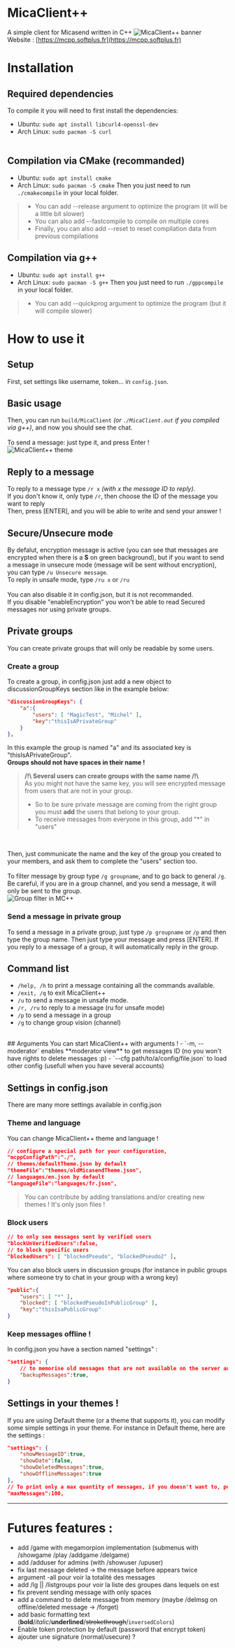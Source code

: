# MicaClient++
A simple client for Micasend written in C++
![MicaClient++ banner](./images/banner.jpg)<br>
Website : [https://mcpp.softplus.fr](https://mcpp.softplus.fr)
# Installation
## Required dependencies
To compile it you will need to first install the dependencies:<br>
- Ubuntu: `sudo apt install libcurl4-openssl-dev`
- Arch Linux: `sudo pacman -S curl`
<br><br>

## Compilation via CMake (recommanded)
- Ubuntu: `sudo apt install cmake`
- Arch Linux: `sudo pacman -S cmake`
Then you just need to run `./cmakecompile` in your local folder.
>- You can add --release argument to optimize the program (it will be a little bit slower)<br>
>- You can also add --fastcompile to compile on multiple cores<br>
>- Finally, you can also add --reset to reset compilation data from previous compilations

## Compilation via g++
- Ubuntu: `sudo apt install g++`
- Arch Linux: `sudo pacman -S g++`
Then you just need to run `./gppcompile` in your local folder.
>- You can add --quickprog argument to optimize the program (but it will compile slower)
# How to use it
## Setup
First, set settings like username, token... in `config.json`.<br>
## Basic usage
Then, you can run `build/MicaClient` *(or `./MicaClient.out` if you compiled via g++)*, and now you should see the chat.<br>
<br>
To send a message: just type it, and press Enter !<br>
![MicaClient++ theme](./images/mcpp.jpg)<br>

## Reply to a message
To reply to a message type `/r x` *(with x the message ID to reply)*.<br>
If you don't know it, only type `/r`, then choose the ID of the message you want to reply<br>
Then, press [ENTER], and you will be able to write and send your answer !

## Secure/Unsecure mode
By defalut, encryption message is active (you can see that messages are encrypted when there is a **S** on green background), but if you want to send a message in unsecure mode (message will be sent without encryption), you can type `/u Unsecure message`.
<br>
To reply in unsafe mode, type `/ru x` or `/ru`<br>
<br>
You can also disable it in config.json, but it is not recommanded.<br>
If you disable "enableEncryption" you won't be able to read Secured messages nor using private groups.<br>

## Private groups
You can create private groups that will only be readable by some users.
### Create a group
To create a group, in config.json just add a new object to discussionGroupKeys section like in the example below:<br>
```json
"discussionGroupKeys": {
    "a":{
        "users": [ "MagicTest", "Michel" ],
        "key":"thisIsAPrivateGroup"
    }
},
```
In this example the group is named "a" and its associated key is "thisIsAPrivateGroup".<br>
**Groups should not have spaces in their name !**
<br>
> **/!\\ Several users can create groups with the same name /!\\**<br>
As you might not have the same key, you will see encrypted message from users that are not in your group.<br>
> - So to be sure private message are coming from the right group you must **add** the users that belong to your group.
> - To receive messages from everyone in this group, add "*" in "users"<br>
<br>

Then, just communicate the name and the key of the group you created to your members, and ask them to complete the "users" section too.<br>
<br>
To filter message by group type `/g groupname`, and to go back to general `/g`.<br>
Be careful, if you are in a group channel, and you send a message, it will only be sent to the group.
<br>
![Group filter in MC++](./images/groups.jpg)<br>

### Send a message in private group
To send a message in a private group, just type `/p groupname` or `/p` and then type the group name.
Then just type your message and press [ENTER].
If you reply to a message of a group, it will automatically reply in the group.

## Command list
- `/help, /h` to print a message containing all the commands available.<br>
- `/exit, /q` to exit MicaClient++
- `/u` to send a message in unsafe mode.
- `/r, /ru` to reply to a message (ru for unsafe mode)
- `/p` to send a message in a group
- `/g` to change group vision (channel)
<br>
## Arguments
You can start MicaClient++ with arguments !
- `-m, --moderator` enables **moderator view** to get messages ID (no you won't have rights to delete messages :p)
- `--cfg path/to/a/config/file.json` to load other config (usefull when you have several accounts)

## Settings in config.json 
There are many more settings available in config.json

### Theme and language
You can change MicaClient++ theme and language !
```json
// configure a special path for your configuration,
"mcppConfigPath":"./",
// themes/defaultTheme.json by default
"themeFile":"themes/oldMicasendTheme.json",
// languages/en.json by default
"languageFile":"languages/fr.json",
```
> You can contribute by adding translations and/or creating new themes ! It's only json files !

### Block users
```json
// to only see messages sent by verified users
"blockUnVerifiedUsers":false,
// to block specific users
"blockedUsers": [ "blockedPseudo", "blockedPseudo2" ],
```
You can also block users in discussion groups (for instance in public groups where someone try to chat in your group with a wrong key)
```json
"public":{
    "users": [ "*" ],
    "blocked": [ "blockedPseudoInPublicGroup" ],
    "key":"thisIsaPublicGroup"
}
```

### Keep messages offline !
In config.json you have a section named "settings" :
```json
"settings": {
    // to memorise old messages that are not available on the server anymore
    "backupMessages":true,
}
```

## Settings in your themes !
If you are using Default theme (or a theme that supports it), you can modify some simple settings in your theme. For instance in Default theme, here are the settings :
```json
"settings": {
    "showMessageID":true,
    "showDate":false,
    "showDeletedMessages":true,
    "showOfflineMessages":true
},
// To print only a max quantity of messages, if you doesn't want to, put it to -1
"maxMessages":100,
```

---
# Futures features : 
- add /game with megamorpion implementation (submenus with /showgame /play /addgame /delgame)
- add /adduser for admins (with /showuser /upuser)
- fix last message deleted → the message before appears twice
- argument -all pour voir la totalité des messages
- add /lg || /listgroups pour voir la liste des groupes dans lequels on est
- fix prevent sending message with only spaces
- add a command to delete message from memory (maybe /delmsg on offline/deleted message → /forget)
- add basic formatting text (**bold**/*italic*/__underlined__/~~strokethrough~~/`inversedColors`)
- Enable token protection by default (password that encrypt token)
- ajouter une signature (normal/usecure) ?